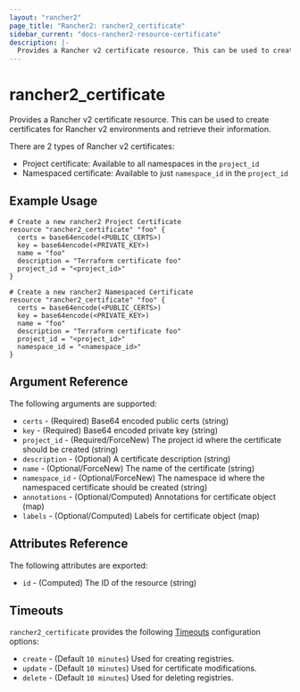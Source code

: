 ```yaml
---
layout: "rancher2"
page_title: "Rancher2: rancher2_certificate"
sidebar_current: "docs-rancher2-resource-certificate"
description: |-
  Provides a Rancher v2 certificate resource. This can be used to create certificates for Rancher v2 environments and retrieve their information.
---
```


# rancher2\_certificate

Provides a Rancher v2 certificate resource. This can be used to create certificates for Rancher v2 environments and retrieve their information.

There are 2 types of Rancher v2 certificates:
- Project certificate: Available to all namespaces in the `project_id`
- Namespaced certificate: Available to just `namespace_id` in the `project_id`

## Example Usage

```hcl
# Create a new rancher2 Project Certificate
resource "rancher2_certificate" "foo" {
  certs = base64encode(<PUBLIC_CERTS>)
  key = base64encode(<PRIVATE_KEY>)
  name = "foo"
  description = "Terraform certificate foo"
  project_id = "<project_id>"
}
```

```hcl
# Create a new rancher2 Namespaced Certificate
resource "rancher2_certificate" "foo" {
  certs = base64encode(<PUBLIC_CERTS>)
  key = base64encode(<PRIVATE_KEY>)
  name = "foo"
  description = "Terraform certificate foo"
  project_id = "<project_id>"
  namespace_id = "<namespace_id>"
}
```

## Argument Reference

The following arguments are supported:

* `certs` - (Required) Base64 encoded public certs (string)
* `key` - (Required) Base64 encoded private key (string)
* `project_id` - (Required/ForceNew) The project id where the certificate should be created  (string)
* `description` - (Optional) A certificate description (string)
* `name` - (Optional/ForceNew) The name of the certificate (string)
* `namespace_id` - (Optional/ForceNew) The namespace id where the namespaced certificate should be created (string)
* `annotations` - (Optional/Computed) Annotations for certificate object (map)
* `labels` - (Optional/Computed) Labels for certificate object (map)

## Attributes Reference

The following attributes are exported:

* `id` - (Computed) The ID of the resource (string)

## Timeouts

`rancher2_certificate` provides the following
[Timeouts](https://www.terraform.io/docs/configuration/resources.html#operation-timeouts) configuration options:

- `create` - (Default `10 minutes`) Used for creating registries.
- `update` - (Default `10 minutes`) Used for certificate modifications.
- `delete` - (Default `10 minutes`) Used for deleting registries.
